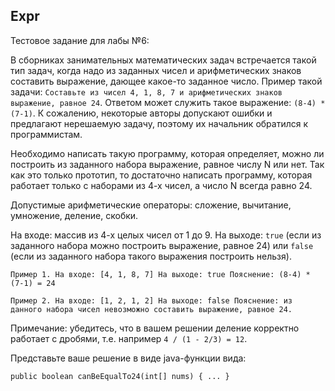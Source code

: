 Expr
---
Тестовое задание для лабы №6:

В сборниках занимательных математических задач встречается такой тип задач, когда надо из заданных чисел и арифметических знаков составить выражение, дающее какое-то заданное число. Пример такой задачи: `Составьте из чисел 4, 1, 8, 7 и арифметических знаков выражение, равное 24`. Ответом может служить такое выражение: `(8-4) * (7-1)`. К сожалению, некоторые авторы допускают ошибки и предлагают нерешаемую задачу, поэтому их начальник обратился к программистам.

Необходимо написать такую программу, которая определяет, можно ли построить из заданного набора выражение, равное числу N или нет. Так как это только прототип, то достаточно написать программу, которая работает только с наборами из 4-х чисел, а число N всегда равно 24.

Допустимые арифметические операторы: сложение, вычитание, умножение, деление, скобки.

На входе: массив из 4-х целых чисел от 1 до 9. На выходе: `true` (если из заданного набора можно построить выражение, равное 24) или `false` (если из заданного набора такого выражения построить нельзя).

    Пример 1. На входе: [4, 1, 8, 7] На выходе: true Пояснение: (8-4) * (7-1) = 24

    Пример 2. На входе: [1, 2, 1, 2] На выходе: false Пояснение: из данного набора чисел невозможно составить выражение, равное 24.

Примечание: убедитесь, что в вашем решении деление корректно работает с дробями, т.е. например `4 / (1 - 2/3) = 12`.

Представьте ваше решение в виде java-функции вида: 

    public boolean canBeEqualTo24(int[] nums) { ... }
